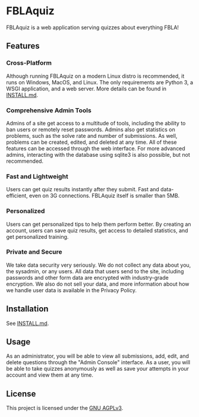# FBLAquiz
FBLAquiz is a web application serving quizzes about everything FBLA!

## Features
### Cross-Platform
Although running FBLAquiz on a modern Linux distro is recommended, it runs on Windows, MacOS, and Linux. The only requirements are Python 3, a WSGI application, and a web server. More details can be found in [INSTALL.md](docs/INSTALL.md).
### Comprehensive Admin Tools
Admins of a site get access to a multitude of tools, including the ability to ban users or remotely reset passwords. Admins also get statistics on problems, such as the solve rate and number of submissions. As well, problems can be created, edited, and deleted at any time. All of these features can be accessed through the web interface. For more advanced admins, interacting with the database using sqlite3 is also possible, but not recommended.
### Fast and Lightweight
Users can get quiz results instantly after they submit. Fast and data-efficient, even on 3G connections. FBLAquiz itself is smaller than 5MB.
### Personalized
Users can get personalized tips to help them perform better. By creating an account, users can save quiz results, get access to detailed statistics, and get personalized training.
### Private and Secure
We take data security very seriously. We do not collect any data about you, the sysadmin, or any users. All data that users send to the site, including passwords and other form data are encrypted with industry-grade encryption. We also do not sell your data, and more information about how we handle user data is available in the Privacy Policy.

## Installation
See [INSTALL.md](docs/INSTALL.md).

## Usage
As an administrator, you will be able to view all submissions, add, edit, and delete questions
through the "Admin Console" interface. As a user, you will be able to take quizzes anonymously as
well as save your attempts in your account and view them at any time.

## License
This project is licensed under the [GNU AGPLv3](LICENSE).
